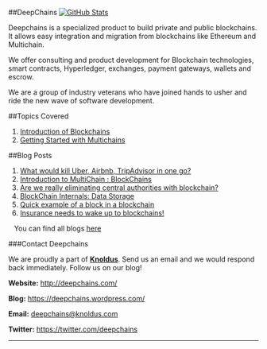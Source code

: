 ##DeepChains [![GitHub Stats](https://img.shields.io/badge/github-stats-ff5500.svg)](http://githubstats.com/knoldus/deepchains)

Deepchains is a specialized product to build private and public blockchains. It allows easy integration and migration from blockchains like Ethereum and Multichain.

We offer consulting and product development for Blockchain technologies, smart contracts, Hyperledger, exchanges, payment gateways, wallets and escrow.

We are a group of industry veterans who have joined hands to usher and ride the new wave of software development.

##Topics Covered 

1. [Introduction of Blockchains](https://github.com/knoldus/deepchains/blob/master/Introduction.md)
2. [Getting Started with Multichains](https://github.com/knoldus/deepchains/blob/master/MultiChain.md)

##Blog Posts 

1. [What would kill Uber, Airbnb, TripAdvisor in one go?](https://deepchains.wordpress.com/2016/11/03/first-blog-post/)
2. [Introduction to MultiChain : BlockChains](https://deepchains.wordpress.com/2016/11/25/introduction-to-multichain-blockchains/)
3. [Are we really eliminating central authorities with blockchain?](https://deepchains.wordpress.com/2016/11/27/are-we-really-eliminating-central-authorities-with-blockchain/)
4. [BlockChain Internals: Data Storage](https://deepchains.wordpress.com/2016/11/28/blockchain-internals-data-storage/)
5. [Quick example of a block in a blockchain](https://deepchains.wordpress.com/2016/11/28/quick-example-of-a-block-in-a-blockchain/)
6. [Insurance needs to wake up to blockchains!](https://deepchains.wordpress.com/2016/11/29/insurance-needs-to-wake-up-to-blockchains/)

&nbsp;&nbsp;&nbsp;You can find all blogs [here](https://deepchains.wordpress.com/)

###Contact Deepchains

We are proudly a part of [**Knoldus**](http://www.knoldus.com/). Send us an email and we would respond back immediately. Follow us on our blog!

**Website:** http://deepchains.com/

**Blog:** https://deepchains.wordpress.com/

**Email:** deepchains@knoldus.com

**Twitter:** https://twitter.com/deepchains

***
